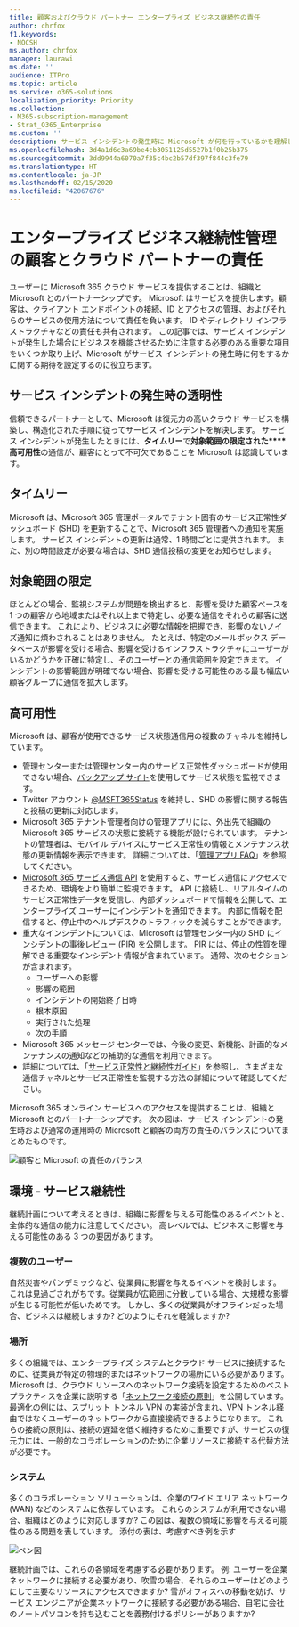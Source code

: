 ```yaml
---
title: 顧客およびクラウド パートナー エンタープライズ ビジネス継続性の責任
author: chrfox
f1.keywords:
- NOCSH
ms.author: chrfox
manager: laurawi
ms.date: ''
audience: ITPro
ms.topic: article
ms.service: o365-solutions
localization_priority: Priority
ms.collection:
- M365-subscription-management
- Strat_O365_Enterprise
ms.custom: ''
description: サービス インシデントの発生時に Microsoft が何を行っているかを理解し、ビジネス継続性プランをより適切に準備できるようにします。
ms.openlocfilehash: 3d4a1d6c3a69be4cb3051125d5527b1f0b25b375
ms.sourcegitcommit: 3dd9944a6070a7f35c4bc2b57df397f844c3fe79
ms.translationtype: HT
ms.contentlocale: ja-JP
ms.lasthandoff: 02/15/2020
ms.locfileid: "42067676"
---
```

# <a name="enterprise-business-continuity-management-customer-and-cloud-partner-responsibilities"></a>エンタープライズ ビジネス継続性管理の顧客とクラウド パートナーの責任

ユーザーに Microsoft 365 クラウド サービスを提供することは、組織と Microsoft とのパートナーシップです。 Microsoft はサービスを提供します。顧客は、クライアント エンドポイントの接続、ID とアクセスの管理、およびそれらのサービスの使用方法について責任を負います。 ID やディレクトリ インフラストラクチャなどの責任も共有されます。 この記事では、サービス インシデントが発生した場合にビジネスを機能させるために注意する必要のある重要な項目をいくつか取り上げ、Microsoft がサービス インシデントの発生時に何をするかに関する期待を設定するのに役立ちます。

## <a name="transparency-during-service-incidents"></a>サービス インシデントの発生時の透明性

信頼できるパートナーとして、Microsoft は復元力の高いクラウド サービスを構築し、構造化された手順に従ってサービス インシデントを解決します。 サービス インシデントが発生したときには、**タイムリー**で**対象範囲の限定された****高可用性**の通信が、顧客にとって不可欠であることを Microsoft は認識しています。

## <a name="timely"></a>タイムリー
Microsoft は、Microsoft 365 管理ポータルでテナント固有のサービス正常性ダッシュボード (SHD) を更新することで、Microsoft 365 管理者への通知を実施します。 サービス インシデントの更新は通常、1 時間ごとに提供されます。 また、別の時間設定が必要な場合は、SHD 通信投稿の変更をお知らせします。

## <a name="targeted"></a>対象範囲の限定
ほとんどの場合、監視システムが問題を検出すると、影響を受けた顧客ベースを 1 つの顧客から地域またはそれ以上まで特定し、必要な通信をそれらの顧客に送信できます。 これにより、ビジネスに必要な情報を把握でき、影響のないノイズ通知に煩わされることはありません。 たとえば、特定のメールボックス データベースが影響を受ける場合、影響を受けるインフラストラクチャにユーザーがいるかどうかを正確に特定し、そのユーザーとの通信範囲を設定できます。 インシデントの影響範囲が明確でない場合、影響を受ける可能性のある最も幅広い顧客グループに通信を拡大します。

## <a name="highly-available"></a>高可用性
Microsoft は、顧客が使用できるサービス状態通信用の複数のチャネルを維持しています。

- 管理センターまたは管理センター内のサービス正常性ダッシュボードが使用できない場合、[バックアップ サイト](https://status.office365.com/)を使用してサービス状態を監視できます。
- Twitter アカウント [@MSFT365Status](https://twitter.com/msft365status?lang=en) を維持し、SHD の影響に関する報告と投稿の更新に対応します。
- Microsoft 365 テナント管理者向けの管理アプリには、外出先で組織の Microsoft 365 サービスの状態に接続する機能が設けられています。 テナントの管理者は、モバイル デバイスにサービス正常性の情報とメンテナンス状態の更新情報を表示できます。 詳細については、「[管理アプリ FAQ](https://docs.microsoft.com/office365/admin/admin-overview/admin-mobile-app?view=o365-worldwide)」を参照してください。
- [Microsoft 365 サービス通信 API](https://docs.microsoft.com/office365/servicedescriptions/office-365-platform-service-description/service-health-and-continuity#office-365-service-communications-api) を使用すると、サービス通信にアクセスできるため、環境をより簡単に監視できます。 API に接続し、リアルタイムのサービス正常性データを受信し、内部ダッシュボードで情報を公開して、エンタープライズ ユーザーにインシデントを通知できます。 内部に情報を配信すると、停止中のヘルプデスクのトラフィックを減らすことができます。
- 重大なインシデントについては、Microsoft は管理センター内の SHD にインシデントの事後レビュー (PIR) を公開します。 PIR には、停止の性質を理解できる重要なインシデント情報が含まれています。 通常、次のセクションが含まれます。
    - ユーザーへの影響
    - 影響の範囲
    - インシデントの開始終了日時
    - 根本原因
    - 実行された処理
    - 次の手順
- Microsoft 365 メッセージ センターでは、今後の変更、新機能、計画的なメンテナンスの通知などの補助的な通信を利用できます。
- 詳細については、「[サービス正常性と継続性ガイド](https://docs.microsoft.com/office365/servicedescriptions/office-365-platform-service-description/service-health-and-continuity)」を参照し、さまざまな通信チャネルとサービス正常性を監視する方法の詳細について確認してください。
 
Microsoft 365 オンライン サービスへのアクセスを提供することは、組織と Microsoft とのパートナーシップです。 次の図は、サービス インシデントの発生時および通常の運用時の Microsoft と顧客の両方の責任のバランスについてまとめたものです。

![顧客と Microsoft の責任のバランス](../media/ebcm/responsibilities.png)

## <a name="your-environment---service-continuity"></a>環境 - サービス継続性
継続計画について考えるときは、組織に影響を与える可能性のあるイベントと、全体的な通信の能力に注意してください。 高レベルでは、ビジネスに影響を与える可能性のある 3 つの要因があります。

### <a name="people"></a>複数のユーザー
自然災害やパンデミックなど、従業員に影響を与えるイベントを検討します。 これは見過ごされがちです。従業員が広範囲に分散している場合、大規模な影響が生じる可能性が低いためです。 しかし、多くの従業員がオフラインだった場合、ビジネスは継続しますか? どのようにそれを軽減しますか?

### <a name="location"></a>場所
多くの組織では、エンタープライズ システムとクラウド サービスに接続するために、従業員が特定の物理的またはネットワークの場所にいる必要があります。  
Microsoft は、クラウド リソースへのネットワーク接続を設定するためのベスト プラクティスを企業に説明する「[ネットワーク接続の原則](https://docs.microsoft.com/office365/enterprise/office-365-network-connectivity-principles)」を公開しています。 最適化の例には、スプリット トンネル VPN の実装が含まれ、VPN トンネル経由ではなくユーザーのネットワークから直接接続できるようになります。  これらの接続の原則は、接続の遅延を低く維持するために重要ですが、サービスの復元力には、一般的なコラボレーションのために企業リソースに接続する代替方法が必要です。

### <a name="systems"></a>システム
多くのコラボレーション ソリューションは、企業のワイド エリア ネットワーク (WAN) などのシステムに依存しています。 これらのシステムが利用できない場合、組織はどのように対応しますか?
この図は、複数の領域に影響を与える可能性のある問題を表しています。 添付の表は、考慮すべき例を示す

![ベン図](../media/ebcm/venn-diagram.png)

継続計画では、これらの各領域を考慮する必要があります。 例: ユーザーを企業ネットワークに接続する必要があり、吹雪の場合、それらのユーザーはどのようにして主要なリソースにアクセスできますか? 雪がオフィスへの移動を妨げ、サービス エンジニアが企業ネットワークに接続する必要がある場合、自宅に会社のノートパソコンを持ち込むことを義務付けるポリシーがありますか?
